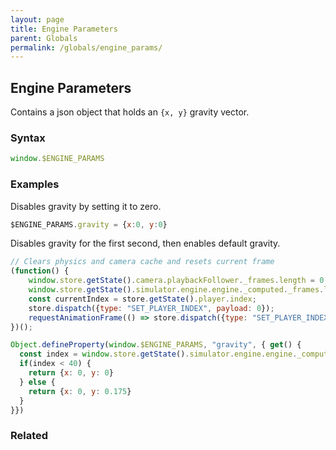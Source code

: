 ```yaml
---
layout: page
title: Engine Parameters
parent: Globals
permalink: /globals/engine_params/
---
```


## Engine Parameters

Contains a json object that holds an `{x, y}` gravity vector.

### Syntax

```js
window.$ENGINE_PARAMS
```

### Examples

Disables gravity by setting it to zero.

```js
$ENGINE_PARAMS.gravity = {x:0, y:0}
```

Disables gravity for the first second, then enables default gravity.

```js
// Clears physics and camera cache and resets current frame
(function() {
    window.store.getState().camera.playbackFollower._frames.length = 0;
    window.store.getState().simulator.engine.engine._computed._frames.length = 1;
    const currentIndex = store.getState().player.index;
    store.dispatch({type: "SET_PLAYER_INDEX", payload: 0});
    requestAnimationFrame(() => store.dispatch({type: "SET_PLAYER_INDEX", payload: currentIndex}));
})();

Object.defineProperty(window.$ENGINE_PARAMS, "gravity", { get() {
  const index = window.store.getState().simulator.engine.engine._computed._frames.length;
  if(index < 40) {
    return {x: 0, y: 0}
  } else {
    return {x: 0, y: 0.175}
  }
}})
```

### Related
